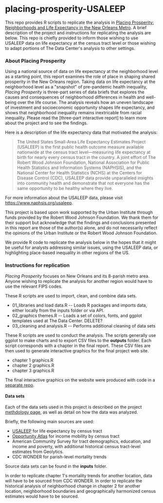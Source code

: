# placing-prosperity-USALEEP

This repo provides R scripts to replicate the analysis in [Placing Prosperity: Neighborhoods and Life Expectancy in the New Orleans Metro](https://www.datacenterresearch.org/reports_analysis/placing-prosperity/). A brief description of the project and instructions for replicating the analysis are below. This repo is chiefly provided to inform those wishing to use USALEEP data on life expectancy at the census tract level or those wishing to adapt portions of The Data Center's analysis to other settings. 

### About Placing Prosperity

Using a national source of data on life expectancy at the neighborhood level as a starting point, this report examines the role of place in shaping shared prosperity in the New Orleans region. Taking data on life expectancy at the neighborhood level as a "snapshot" of pre-pandemic health inequality, *Placing Prosperity* is three-part series of data briefs that explores the causes and consequences of neighborhood differences in health and well-being over the life course. The analysis reveals how an uneven landscape of investment and socioeconomic opportunity shapes life expectancy, and shows that neighborhood inequality remains inextricable from racial inequality. Please read the [three-part interactive report] to learn more about the project and to see the findings.

Here is a description of the life expectancy data that motivated the analysis:
> The United States Small-Area Life Expectancy Estimates Project (USALEEP) is the first public health outcome measure available nationwide at the census tract level—measuring life expectancy at birth for nearly every census tract in the country. A joint effort of The Robert Wood Johnson Foundation, National Association for Public Health Statistics and Information Systems (NAPHSIS), and the National Center for Health Statistics (NCHS) at the Centers for Disease Control (CDC), USALEEP data provide unparalleled insights into
community health and demonstrate that not everyone has the same opportunity to be healthy where they live.

For more information about the USALEEP data, please visit https://www.naphsis.org/usaleep.

This project is based upon work supported by the Urban Institute through funds provided by the Robert Wood Johnson Foundation. We thank them for their support but acknowledge that the findings and conclusions presented in this report are those of the author(s) alone, and do not necessarily reflect the opinions of the Urban Institute or the Robert Wood Johnson Foundation.

We provide R code to replicate the analysis below in the hopes that it might be useful for analysts addressing similar issues, using the USALEEP data, or highlighting place-based inequality in other regions of the US. 

### Instructions for replication

*Placing Prosperity* focuses on New Orleans and its 8-parish metro area. Anyone wishing to replicate the analysis for another region would have to use the relevant FIPS codes. 

These R scripts are used to import, clean, and combine data sets.

- 01_libraries and load data.R -- Loads R packages and imports data, either locally from the inputs folder or via API.
- 02_graphics themes.R -- Loads a set of colors, fonts, and ggplot templates used at The Data Center. DELETE?
- 03_cleaning and analysis.R -- Performs additional cleaning of data sets

These R scripts are used to conduct the analysis. The scripts generally use ggplot to make charts and to export CSV files to the **outputs** folder. Each script corresponds with a chapter in the final report. These CSV files are then used to generate interactive graphics for the final project web site. 

- chapter 1 graphics.R
- chapter 2 graphics.R
- chapter 3 graphics.R

The final interactive graphics on the website were produced with code in a [separate repo]().

#### Data sets

Each of the data sets used in this project is described on the project [methdology page](https://www.datacenterresearch.org/placing-prosperity/methodology.html), as well as detail on how the data was analyzed. 

Briefly, the following main sources are used:

- [USALEEP](https://www.cdc.gov/nchs/nvss/usaleep/usaleep.html) for life expectancy by census tract
- [Opportunity Atlas](https://opportunityinsights.org/data/?geographic_level=0&topic=0&paper_id=1652#resource-listing) for income mobility by census tract
- American Community Survey for tract demographics, education, and income and poverty, with additional historical census tract-level estimates from Geolytics.
- CDC WONDER for parish-level mortality trends

Source data sets can be found in the **inputs** folder.

In order to replicate chapter 1's mortality trends for another location, data will have to be sourced from CDC WONDER. In order to replicate the historical analysis of neighborhood change in chapter 2 for another location, neighborhood boundaries and geographically harmonized census estimates would have to be sourced.
